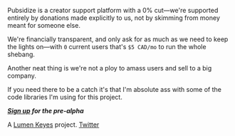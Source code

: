 Pubsidize is a creator support platform with a 0% cut—we're supported entirely by donations made explicitly to us, not by skimming from money meant for someone else.

We're financially transparent, and only ask for as much as we need to keep the lights on—with `0` current users that's `$5 CAD/mo` to run the whole shebang.

Another neat thing is we're not a ploy to amass users and sell to a big company.

If you need there to be a catch it's that I'm absolute ass with some of the code libraries I'm using for this project.

***[Sign up](https://forms.gle/1faD6KE68wPnW8XS8) for the pre-alpha***

A [Lumen Keyes](https://lumenkeyes.com) project. [Twitter](https://twitter.com/lumenkeyes) 


